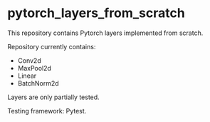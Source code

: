 # pytorch_layers_from_scratch

This repository contains Pytorch layers implemented from scratch.

Repository currently contains:
* Conv2d
* MaxPool2d
* Linear
* BatchNorm2d

Layers are only partially tested.

Testing framework: Pytest.
